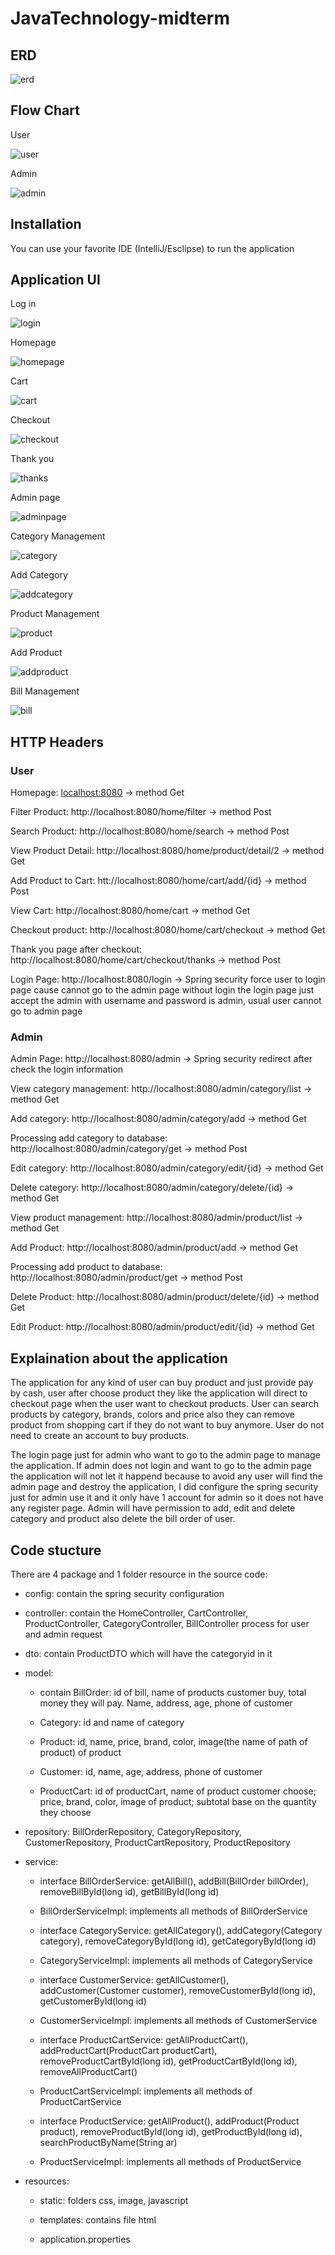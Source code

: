 # JavaTechnology-midterm
## ERD
![erd](https://user-images.githubusercontent.com/74971162/230759390-5cad6c94-b15d-4f07-8d52-3a676a422575.png)
## Flow Chart

User

![user](https://user-images.githubusercontent.com/74971162/230763190-5227235a-684d-448c-a5ca-e2e0d87bf13e.png)

Admin

![admin](https://user-images.githubusercontent.com/74971162/230764500-0744ede8-8663-472c-bf63-64df0f069e0e.png)


## Installation
You can use your favorite IDE (IntelliJ/Esclipse) to run the application

## Application UI
Log in

![login](https://user-images.githubusercontent.com/74971162/230759829-374e03dd-a730-415a-bad4-a5162a921ca0.png)

Homepage

![homepage](https://user-images.githubusercontent.com/74971162/230759759-50fb46a4-6460-4169-b515-6fe3751b5847.png)

Cart

![cart](https://user-images.githubusercontent.com/74971162/230759792-d2b76f03-2f4f-4c79-8ae1-1798d42f4ff1.png)

Checkout

![checkout](https://user-images.githubusercontent.com/74971162/230759802-32e236d4-2340-44f6-b646-69985439fee8.png)

Thank you 

![thanks](https://user-images.githubusercontent.com/74971162/230759809-7ab9a60d-cffa-4809-99a6-03689f1f178c.png)

Admin page

![adminpage](https://user-images.githubusercontent.com/74971162/230759820-3ae4d746-b644-420e-a409-756913c863b1.png)

Category Management

![category](https://user-images.githubusercontent.com/74971162/230759847-e0b1e8c3-e6b9-4db4-9b5a-b035eec3964f.png)

Add Category

![addcategory](https://user-images.githubusercontent.com/74971162/230759861-466b3d67-af6b-49ba-a512-e18bdccedac3.png)

Product Management

![product](https://user-images.githubusercontent.com/74971162/230759870-3af773aa-98d5-4506-a317-987ce0f7b2f0.png)

Add Product

![addproduct](https://user-images.githubusercontent.com/74971162/230759877-d4570bdd-347d-4270-a631-cc324163fa27.png)

Bill Management

![bill](https://user-images.githubusercontent.com/74971162/230759883-91c0cb5a-2c24-473e-8388-dc0340d854cc.png)

## HTTP Headers
### User
Homepage: [localhost:8080](http://localhost:8080/) -> method Get

Filter Product: http://localhost:8080/home/filter -> method Post

Search Product: http://localhost:8080/home/search -> method Post

View Product Detail: http://localhost:8080/home/product/detail/2 -> method Get

Add Product to Cart: htt://localhost:8080/home/cart/add/{id} -> method Post

View Cart: http://localhost:8080/home/cart -> method Get

Checkout product: http://localhost:8080/home/cart/checkout -> method Get

Thank you page after checkout: http://localhost:8080/home/cart/checkout/thanks -> method Post 

Login Page: http://localhost:8080/login -> Spring security force user to login page cause cannot go to the admin page without login the login page just accept the admin with username and password is admin, usual user cannot go to admin page

### Admin
Admin Page: http://localhost:8080/admin -> Spring security redirect after check the login information

View category management: http://localhost:8080/admin/category/list -> method Get

Add category: http://localhost:8080/admin/category/add -> method Get

Processing add category to database: http://localhost:8080/admin/category/get -> method Post

Edit category: http://localhost:8080/admin/category/edit/{id} -> method Get

Delete category: http://localhost:8080/admin/category/delete/{id} -> method Get

View product management: http://localhost:8080/admin/product/list -> method Get

Add Product: http://localhost:8080/admin/product/add -> method Get

Processing add product to database: http://localhost:8080/admin/product/get -> method Post 

Delete Product: http://localhost:8080/admin/product/delete/{id} -> method Get

Edit Product: http://localhost:8080/admin/product/edit/{id} -> method Get

## Explaination about the application

The application for any kind of user can buy product and just provide pay by cash, user after choose product they like the application will direct to checkout page when the user want to checkout products. User can search products by category, brands, colors and price also they can remove product from shopping cart if they do not want to buy anymore. User do not need to create an account to buy products. 

The login page just for admin who want to go to the admin page to manage the application. If admin does not login and want to go to the admin page the application will not let it happend because to avoid any user will find the admin page and destroy the application, I did configure the spring security just for admin use it and it only have 1 account for admin so it does not have any register page. Admin will have permission to add, edit and delete category and product also delete the bill order of user.

## Code stucture 
There are 4 package and 1 folder resource in the source code:

  + config: contain the spring security configuration
 
  + controller: contain the HomeController, CartController, ProductController, CategoryController, BillController process for user and admin request
  
  + dto: contain ProductDTO which will have the categoryid in it 
  
  + model: 
  
      - contain BillOrder: id of bill, name of products customer buy, total money they will pay. Name, address, age, phone of customer  
      
      - Category: id and name of category
      
      - Product: id, name, price, brand, color, image(the name of path of product) of product
      
      - Customer: id, name, age, address, phone of customer
      
      - ProductCart: id of productCart, name of product customer choose; price, brand, color, image of product; subtotal base on the quantity they choose
      
  + repository: BillOrderRepository, CategoryRepository, CustomerRepository, ProductCartRepository, ProductRepository
  
  + service: 
 
      - interface BillOrderService: getAllBill(), addBill(BillOrder billOrder), removeBillById(long id), getBillById(long id)
      
      - BillOrderServiceImpl: implements all methods of BillOrderService
      
      - interface CategoryService: getAllCategory(), addCategory(Category category), removeCategoryById(long id), getCategoryById(long id)
      
      - CategoryServiceImpl: implements all methods of CategoryService
      
      - interface CustomerService: getAllCustomer(), addCustomer(Customer customer), removeCustomerById(long id), getCustomerById(long id)
      
      - CustomerServiceImpl: implements all methods of CustomerService
      
      - interface ProductCartService: getAllProductCart(), addProductCart(ProductCart productCart), removeProductCartById(long id), getProductCartById(long id),               removeAllProductCart()
      
      - ProductCartServiceImpl: implements all methods of ProductCartService
      
      - interface ProductService: getAllProduct(), addProduct(Product product), removeProductById(long id), getProductById(long id), searchProductByName(String ar)
      
      - ProductServiceImpl: implements all methods of ProductService
      
  + resources: 
 
      - static: folders css, image, javascript
      
      - templates: contains file html
      
      - application.properties








